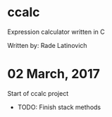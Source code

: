 # ccalc
Expression calculator written in C

Written by: Rade Latinovich


# 02 March, 2017
Start of ccalc project

  - TODO: Finish stack methods
